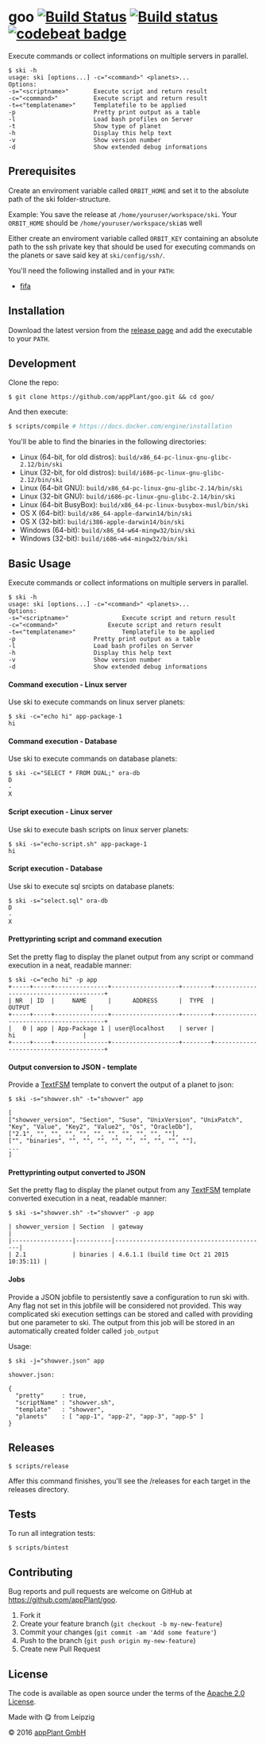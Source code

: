 # goo [![Build Status](https://travis-ci.org/appPlant/goo.svg?branch=master)](https://travis-ci.org/appPlant/goo) [![Build status](https://ci.appveyor.com/api/projects/status/f5imsl77fmg2omba/branch/master?svg=true)](https://ci.appveyor.com/project/katzer/goo/branch/master) [![codebeat badge](https://codebeat.co/badges/b0a926f1-d7bf-4ee1-9bc8-4cb1e087d347)](https://codebeat.co/projects/github-com-appplant-goo)

Execute commands or collect informations on multiple servers in parallel.

    $ ski -h
    usage: ski [options...] -c="<command>" <planets>... 
    Options:
    -s="<scriptname>"   	Execute script and return result
    -c="<command>"  	    Execute script and return result
    -t=<"templatename>" 	Templatefile to be applied 
    -p    			        Pretty print output as a table
    -l    			        Load bash profiles on Server
    -t    			        Show type of planet
    -h    			        Display this help text
    -v    			        Show version number
    -d			            Show extended debug informations


## Prerequisites
Create an enviroment variable called `ORBIT_HOME` and set it to the absolute path of the ski folder-structure. 

Example: You save the release at `/home/youruser/workspace/ski`. Your `ORBIT_HOME` should be `/home/youruser/workspace/ski`as well

Either create an enviroment variable called `ORBIT_KEY` containing an absolute path to the ssh private key that should be used for executing commands on the planets or save said key at `ski/config/ssh/`.

You'll need the following installed and in your `PATH`:
- [fifa][ff]

## Installation

Download the latest version from the [release page][releases] and add the executable to your `PATH`.

## Development

Clone the repo:
    
    $ git clone https://github.com/appPlant/goo.git && cd goo/

And then execute:

```bash
$ scripts/compile # https://docs.docker.com/engine/installation
```

You'll be able to find the binaries in the following directories:

- Linux (64-bit, for old distros): `build/x86_64-pc-linux-gnu-glibc-2.12/bin/ski`
- Linux (32-bit, for old distros): `build/i686-pc-linux-gnu-glibc-2.12/bin/ski`
- Linux (64-bit GNU): `build/x86_64-pc-linux-gnu-glibc-2.14/bin/ski`
- Linux (32-bit GNU): `build/i686-pc-linux-gnu-glibc-2.14/bin/ski`
- Linux (64-bit BusyBox): `build/x86_64-pc-linux-busybox-musl/bin/ski`
- OS X (64-bit): `build/x86_64-apple-darwin14/bin/ski`
- OS X (32-bit): `build/i386-apple-darwin14/bin/ski`
- Windows (64-bit): `build/x86_64-w64-mingw32/bin/ski`
- Windows (32-bit): `build/i686-w64-mingw32/bin/ski`

## Basic Usage

Execute commands or collect informations on multiple servers in parallel.

    $ ski -h
    usage: ski [options...] -c="<command>" <planets>... 
    Options:
    -s="<scriptname>"   	        Execute script and return result
    -c="<command>"  	        Execute script and return result
    -t=<"templatename>" 	        Templatefile to be applied 
    -p    			        Pretty print output as a table
    -l    			        Load bash profiles on Server
    -h    			        Display this help text
    -v    			        Show version number
    -d			            Show extended debug informations

#### Command execution - Linux server
Use ski to execute commands on linux server planets:
```
$ ski -c="echo hi" app-package-1
hi
```

#### Command execution - Database
Use ski to execute commands on database planets:
```
$ ski -c="SELECT * FROM DUAL;" ora-db
D
-
X
```
#### Script execution - Linux server
Use ski to execute bash scripts on linux server planets:
```
$ ski -s="echo-script.sh" app-package-1
hi
```

#### Script execution - Database
Use ski to execute sql srcipts on database planets:
```
$ ski -s="select.sql" ora-db
D
-
X
```

#### Prettyprinting script and command execution
Set the pretty flag to display the planet output from any script or command execution in a neat, readable manner:
```
$ ski -c="echo hi" -p app
+-----+-----+---------------+-------------------+--------+---------------------------------------+
| NR  | ID  |     NAME      |      ADDRESS      |  TYPE  |                OUTPUT                 |
+-----+-----+---------------+-------------------+--------+---------------------------------------+
|   0 | app | App-Package 1 | user@localhost    | server |                  hi                   |
+-----+-----+---------------+-------------------+--------+---------------------------------------+
```

#### Output conversion to JSON - template
Provide a [TextFSM](https://github.com/google/textfsm/wiki/TextFSM) template to convert the output of a planet to json:
```
$ ski -s="showver.sh" -t="showver" app

[
["showver_version", "Section", "Suse", "UnixVersion", "UnixPatch", "Key", "Value", "Key2", "Value2", "Os", "OracleDb"],
["2.1", "", "", "", "", "", "", "", "", "", ""],
["", "binaries", "", "", "", "", "", "", "", "", ""],
...
]
```

#### Prettyprinting output converted to JSON
Set the pretty flag to display the planet output from any [TextFSM](https://github.com/google/textfsm/wiki/TextFSM) template converted execution in a neat, readable manner:
```
$ ski -s="showver.sh" -t="showver" -p app

| showver_version | Section  | gateway                                   |
|-----------------|----------|-------------------------------------------|
| 2.1             | binaries | 4.6.1.1 (build time Oct 21 2015 10:35:11) |
```
#### Jobs
Provide a JSON jobfile to persistently save a configuration to run ski with. Any flag not set in this jobfile will be considered not provided. This way complicated ski execution settings can be stored and called with providing but one parameter to ski.
The output from this job will be stored in an automatically created folder called `job_output`

Usage: 
```
$ ski -j="showver.json" app
```

```
showver.json:

{
  "pretty"     : true,
  "scriptName" : "showver.sh",
  "template"   : "showver",
  "planets"    : [ "app-1", "app-2", "app-3", "app-5" ]
}
```

## Releases

    $ scripts/release

Affer this command finishes, you'll see the /releases for each target in the releases directory.

## Tests

To run all integration tests:

    $ scripts/bintest

## Contributing

Bug reports and pull requests are welcome on GitHub at https://github.com/appPlant/goo.

1. Fork it
2. Create your feature branch (`git checkout -b my-new-feature`)
3. Commit your changes (`git commit -am 'Add some feature'`)
4. Push to the branch (`git push origin my-new-feature`)
5. Create new Pull Request


## License

The code is available as open source under the terms of the [Apache 2.0 License][license].

Made with :yum: from Leipzig

© 2016 [appPlant GmbH][appplant]

[ff]: https://github.com/appPlant/ff/releases
[releases]: https://github.com/appPlant/goo/releases
[docker]: https://docs.docker.com/engine/installation
[license]: http://opensource.org/licenses/Apache-2.0
[appplant]: www.appplant.de
